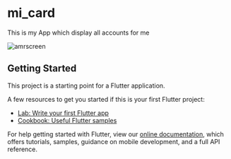 # mi_card

This is my App which display all accounts for me

![amrscreen](https://user-images.githubusercontent.com/44507236/111055068-ddfaa680-847a-11eb-9d5f-5d9726029ea9.png)


## Getting Started

This project is a starting point for a Flutter application.

A few resources to get you started if this is your first Flutter project:

- [Lab: Write your first Flutter app](https://flutter.dev/docs/get-started/codelab)
- [Cookbook: Useful Flutter samples](https://flutter.dev/docs/cookbook)

For help getting started with Flutter, view our
[online documentation](https://flutter.dev/docs), which offers tutorials,
samples, guidance on mobile development, and a full API reference.
